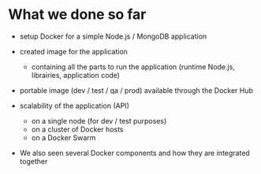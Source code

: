 # What we done so far

* setup Docker for a simple Node.js / MongoDB application

* created image for the application
  * containing all the parts to run the application (runtime Node.js, librairies, application code)

* portable image (dev / test / qa / prod) available through the Docker Hub

* scalability of the application (API)
  * on a single node (for dev / test purposes)
  * on a cluster of Docker hosts
  * on a Docker Swarm

* We also seen several Docker components and how they are integrated together

